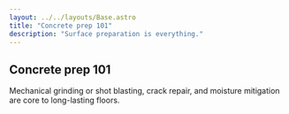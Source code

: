 ```yaml
---
layout: ../../layouts/Base.astro
title: "Concrete prep 101"
description: "Surface preparation is everything."
---
```

<section class="mx-auto max-w-3xl px-4 sm:px-6 lg:px-8 py-16 prose prose-neutral">
  <h1>Concrete prep 101</h1>
  <p>Mechanical grinding or shot blasting, crack repair, and moisture mitigation are core to long-lasting floors.</p>
</section>
